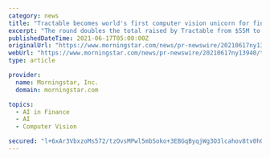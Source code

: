 ```yaml
---
category: news
title: "Tractable becomes world's first computer vision unicorn for financial services"
excerpt: "The round doubles the total raised by Tractable from $55M to $115M and values the company at $1B – making it the world's first computer vision 'unicorn' for financial services. When drivers get into an accident,"
publishedDateTime: 2021-06-17T05:00:00Z
originalUrl: "https://www.morningstar.com/news/pr-newswire/20210617ny13940/tractable-becomes-worlds-first-computer-vision-unicorn-for-financial-services"
webUrl: "https://www.morningstar.com/news/pr-newswire/20210617ny13940/tractable-becomes-worlds-first-computer-vision-unicorn-for-financial-services"
type: article

provider:
  name: Morningstar, Inc.
  domain: morningstar.com

topics:
  - AI in Finance
  - AI
  - Computer Vision

secured: "l+6xAr3VbxzoMs572/tzOvsMPwl5mbSoko+3EBGqByqjWg3O3lcahov8tv0hOAo5XzliGCXf7IEasIuQr9m3B/X3qFWr0/6kk1OWhY+xorAQlEzq92d7CnFnh8HmXzM5ShdzQrrTT+J9H4UINTbA2z+zGbhyF2xACHtUVfzoVhWdy5IUYO77NQ3NE1qwKQyOPR0l6CH57Tc5CVPTAS0GpcrdM/u+Y2jIu6cECT+J9pcYAgy/LWRp0FVbCBzrx8zFE1tV5iGKuWplmBv3zv4KAUSqOg+pEe91ePcPPpTgwiUxIRE+hQo4jyhZqsbtG6VIBsXy0FuKq0YsxSGzd8QPFKny+HdzkjciLJdknAYDTCc=;QKXvtZF3cbEyk8CjN6ht5Q=="
---
```


